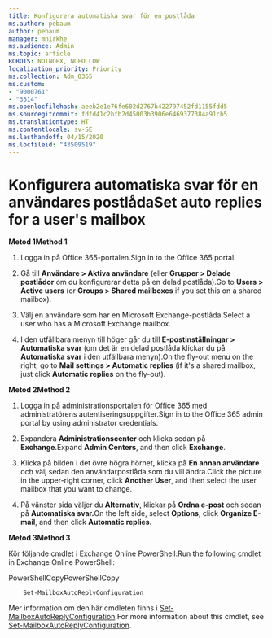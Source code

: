 ```yaml
---
title: Konfigurera automatiska svar för en postlåda
ms.author: pebaum
author: pebaum
manager: mnirkhe
ms.audience: Admin
ms.topic: article
ROBOTS: NOINDEX, NOFOLLOW
localization_priority: Priority
ms.collection: Adm_O365
ms.custom:
- "9000761"
- "3514"
ms.openlocfilehash: aeeb2e1e76fe602d2767b422797452fd1155fdd5
ms.sourcegitcommit: fdfd41c2bfb2d45003b3906e6469377384a91cb5
ms.translationtype: HT
ms.contentlocale: sv-SE
ms.lasthandoff: 04/15/2020
ms.locfileid: "43509519"
---
```

# <a name="set-auto-replies-for-a-users-mailbox"></a><span data-ttu-id="8d4ca-102">Konfigurera automatiska svar för en användares postlåda</span><span class="sxs-lookup"><span data-stu-id="8d4ca-102">Set auto replies for a user's mailbox</span></span>

<span data-ttu-id="8d4ca-103">**Metod 1**</span><span class="sxs-lookup"><span data-stu-id="8d4ca-103">**Method 1**</span></span>

1. <span data-ttu-id="8d4ca-104">Logga in på Office 365-portalen.</span><span class="sxs-lookup"><span data-stu-id="8d4ca-104">Sign in to the Office 365 portal.</span></span>

2. <span data-ttu-id="8d4ca-105">Gå till **Användare > Aktiva användare** (eller **Grupper > Delade postlådor** om du konfigurerar detta på en delad postlåda).</span><span class="sxs-lookup"><span data-stu-id="8d4ca-105">Go to **Users > Active users** (or **Groups > Shared mailboxes** if you set this on a shared mailbox).</span></span>

3. <span data-ttu-id="8d4ca-106">Välj en användare som har en Microsoft Exchange-postlåda.</span><span class="sxs-lookup"><span data-stu-id="8d4ca-106">Select a user who has a Microsoft Exchange mailbox.</span></span>

4. <span data-ttu-id="8d4ca-107">I den utfällbara menyn till höger går du till **E-postinställningar > Automatiska svar** (om det är en delad postlåda klickar du på **Automatiska svar** i den utfällbara menyn).</span><span class="sxs-lookup"><span data-stu-id="8d4ca-107">On the fly-out menu on the right, go to **Mail settings > Automatic replies** (if it's a shared mailbox, just click **Automatic replies** on the fly-out).</span></span>

<span data-ttu-id="8d4ca-108">**Metod 2**</span><span class="sxs-lookup"><span data-stu-id="8d4ca-108">**Method 2**</span></span>

1. <span data-ttu-id="8d4ca-109">Logga in på administrationsportalen för Office 365 med administratörens autentiseringsuppgifter.</span><span class="sxs-lookup"><span data-stu-id="8d4ca-109">Sign in to the Office 365 admin portal by using administrator credentials.</span></span>

2. <span data-ttu-id="8d4ca-110">Expandera **Administrationscenter** och klicka sedan på **Exchange**.</span><span class="sxs-lookup"><span data-stu-id="8d4ca-110">Expand **Admin Centers**, and then click **Exchange**.</span></span>

3. <span data-ttu-id="8d4ca-111">Klicka på bilden i det övre högra hörnet, klicka på **En annan användare** och välj sedan den användarpostlåda som du vill ändra.</span><span class="sxs-lookup"><span data-stu-id="8d4ca-111">Click the picture in the upper-right corner, click **Another User**, and then select the user mailbox that you want to change.</span></span>

4. <span data-ttu-id="8d4ca-112">På vänster sida väljer du **Alternativ**, klickar på **Ordna e-post** och sedan på **Automatiska svar.**</span><span class="sxs-lookup"><span data-stu-id="8d4ca-112">On the left side, select **Options**, click **Organize E-mail**, and then click **Automatic replies.**</span></span>

<span data-ttu-id="8d4ca-113">**Metod 3**</span><span class="sxs-lookup"><span data-stu-id="8d4ca-113">**Method 3**</span></span>

<span data-ttu-id="8d4ca-114">Kör följande cmdlet i Exchange Online PowerShell:</span><span class="sxs-lookup"><span data-stu-id="8d4ca-114">Run the following cmdlet in Exchange Online PowerShell:</span></span>

<span data-ttu-id="8d4ca-115">PowerShellCopy</span><span class="sxs-lookup"><span data-stu-id="8d4ca-115">PowerShellCopy</span></span>

```
    Set-MailboxAutoReplyConfiguration
```

<span data-ttu-id="8d4ca-116">Mer information om den här cmdleten finns i [Set-MailboxAutoReplyConfiguration](https://docs.microsoft.com/powershell/module/exchange/mailboxes/set-mailboxautoreplyconfiguration).</span><span class="sxs-lookup"><span data-stu-id="8d4ca-116">For more information about this cmdlet, see [Set-MailboxAutoReplyConfiguration](https://docs.microsoft.com/powershell/module/exchange/mailboxes/set-mailboxautoreplyconfiguration).</span></span>
